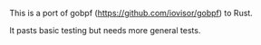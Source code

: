 This is a port of gobpf (https://github.com/iovisor/gobpf) to Rust.

It pasts basic testing but needs more general tests.

